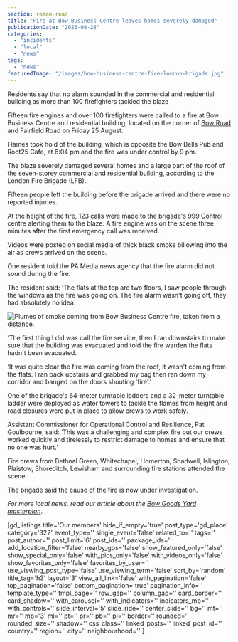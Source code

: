 ```yaml
---
section: roman-road
title: "Fire at Bow Business Centre leaves homes severely damaged"
publicationDate: "2023-08-28"
categories: 
  - "incidents"
  - "local"
  - "news"
tags: 
  - "news"
featuredImage: "/images/bow-business-centre-fire-london-brigade.jpg"
---
```


Residents say that no alarm sounded in the commercial and residential building as more than 100 firefighters tackled the blaze

Fifteen fire engines and over 100 firefighters were called to a fire at Bow Business Centre and residential building, located on the corner of [Bow Road](https://romanroadlondon.com/bow-road-railway-station-history/) and Fairfield Road on Friday 25 August. 

Flames took hold of the building, which is opposite the Bow Bells Pub and Root25 Cafe, at 6:04 pm and the fire was under control by 9 pm. 

The blaze severely damaged several homes and a large part of the roof of the seven-storey commercial and residential building, according to the London Fire Brigade (LFB). 

Fifteen people left the building before the brigade arrived and there were no reported injuries. 

At the height of the fire, 123 calls were made to the brigade's 999 Control centre alerting them to the blaze. A fire engine was on the scene three minutes after the first emergency call was received. 

Videos were posted on social media of thick black smoke billowing into the air as crews arrived on the scene. 

One resident told the PA Media news agency that the fire alarm did not sound during the fire. 

The resident said: ‘The flats at the top are two floors, I saw people through the windows as the fire was going on. The fire alarm wasn't going off, they had absolutely no idea.

![Plumes of smoke coming from Bow Business Centre fire, taken from a distance.](/images/bow-business-centre-fire-fairfield-road-1024x680.jpg)

‘The first thing I did was call the fire service, then I ran downstairs to make sure that the building was evacuated and told the fire warden the flats hadn't been evacuated.

‘It was quite clear the fire was coming from the roof, it wasn't coming from the flats. I ran back upstairs and grabbed my bag then ran down my corridor and banged on the doors shouting 'fire'.’ 

One of the brigade's 64-meter turntable ladders and a 32-meter turntable ladder were deployed as water towers to tackle the flames from height and road closures were put in place to allow crews to work safely.

Assistant Commissioner for Operational Control and Resilience, Pat Goulbourne, said: ‘This was a challenging and complex fire but our crews worked quickly and tirelessly to restrict damage to homes and ensure that no one was hurt.’

Fire crews from Bethnal Green, Whitechapel, Homerton, Shadwell, Islington, Plaistow, Shoreditch, Lewisham and surrounding fire stations attended the scene.

The brigade said the cause of the fire is now under investigation.

_For more local news, read our article about the [Bow Goods Yard masterplan](https://romanroadlondon.com/bow-goods-yard-final-parcel-olympic-park-land-unlocked/)_.

\[gd\_listings title='Our members' hide\_if\_empty='true' post\_type='gd\_place' category='322' event\_type='' single\_event='false' related\_to='' tags='' post\_author='' post\_limit='6' post\_ids='' package\_ids='' add\_location\_filter='false' nearby\_gps='false' show\_featured\_only='false' show\_special\_only='false' with\_pics\_only='false' with\_videos\_only='false' show\_favorites\_only='false' favorites\_by\_user='' use\_viewing\_post\_type='false' use\_viewing\_term='false' sort\_by='random' title\_tag='h3' layout='3' view\_all\_link='false' with\_pagination='false' top\_pagination='false' bottom\_pagination='true' pagination\_info='' template\_type='' tmpl\_page='' row\_gap='' column\_gap='' card\_border='' card\_shadow='' with\_carousel='' with\_indicators='' indicators\_mb='' with\_controls='' slide\_interval='5' slide\_ride='' center\_slide='' bg='' mt='' mr='' mb='3' ml='' pt='' pr='' pb='' pl='' border='' rounded='' rounded\_size='' shadow='' css\_class='' linked\_posts='' linked\_post\_id='' country='' region='' city='' neighbourhood='' \]
